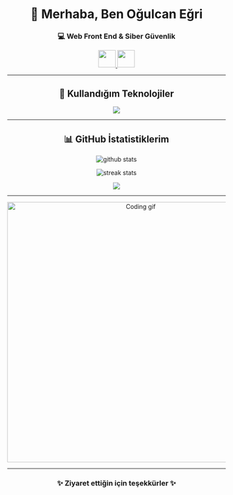 <!-- Başlık -->
<h1 align="center">👋 Merhaba, Ben Oğulcan Eğri</h1>
<h3 align="center">💻 Web Front End & Siber Güvenlik</h3>

<!-- Sosyal Medya -->
<p align="center">
  <a href="https://github.com/ogulcanegridev" target="_blank">
    <img src="https://skillicons.dev/icons?i=github" width="40"/>
  </a>
  <a href="mailto:ogulcanegri0619@gmail.com" target="_blank">
    <img src="https://skillicons.dev/icons?i=gmail" width="40"/>
  </a>
</p>

---

<!-- Teknolojiler -->
<h2 align="center">🚀 Kullandığım Teknolojiler</h2>

<p align="center">
  <img src="https://skillicons.dev/icons?i=html,css,js,ts,react,nextjs,nodejs,express,python,java,cpp,cs,mysql,mongodb,git,linux,vscode&perline=8" />
</p>

---

<!-- GitHub İstatistikleri -->
<h2 align="center">📊 GitHub İstatistiklerim</h2>

<p align="center">
  <img src="https://github-readme-stats.vercel.app/api?username=kullaniciadiniz&show_icons=true&theme=radical" alt="github stats" />
</p>
<p align="center">
  <img src="https://github-readme-streak-stats.herokuapp.com/?user=kullaniciadiniz&theme=radical" alt="streak stats"/>
</p>
<p align="center">
  <img src="https://github-readme-stats.vercel.app/api/top-langs/?username=kullaniciadiniz&layout=compact&theme=radical"/>
</p>

---

<!-- GIF veya Banner -->
<p align="center">
  <img src="https://media.giphy.com/media/qgQUggAC3Pfv687qPC/giphy.gif" width="600" alt="Coding gif"/>
</p>

---

<!-- Kapanış -->
<h3 align="center">✨ Ziyaret ettiğin için teşekkürler ✨</h3>
